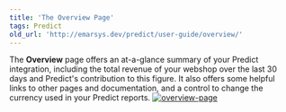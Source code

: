 ```yaml
---
title: 'The Overview Page'
tags: Predict
old_url: 'http://emarsys.dev/predict/user-guide/overview/'
---
```


The **Overview** page offers an at-a-glance summary of your Predict integration, including the total revenue of your webshop over the last 30 days and Predict's contribution to this figure. It also offers some helpful links to other pages and documentation, and a control to change the currency used in your Predict reports. [![overview-page](/assets/images/overview-page-1024x566.png)](/assets/images/overview-page.png)